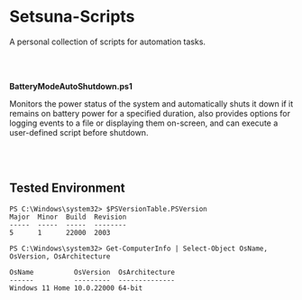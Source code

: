 # Setsuna-Scripts
A personal collection of scripts for automation tasks.

<br><br>

**BatteryModeAutoShutdown.ps1**

Monitors the power status of the system and automatically shuts it down if it remains on battery power for a specified duration, also provides options for logging events to a file or displaying them on-screen, and can execute a user-defined script before shutdown.

<br><br>

## Tested Environment

```
PS C:\Windows\system32> $PSVersionTable.PSVersion                                                                       
Major  Minor  Build  Revision
-----  -----  -----  --------
5      1      22000  2003

PS C:\Windows\system32> Get-ComputerInfo | Select-Object OsName, OsVersion, OsArchitecture

OsName          OsVersion  OsArchitecture
------          ---------  --------------
Windows 11 Home 10.0.22000 64-bit
```
